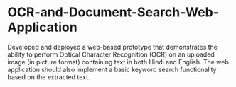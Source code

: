 # OCR-and-Document-Search-Web-Application
Developed and deployed  a web-based prototype that demonstrates the ability to perform Optical  Character Recognition (OCR) on an uploaded image (in picture format) containing text in both  Hindi and English. The web application should also implement a basic keyword search  functionality based on the extracted text.
